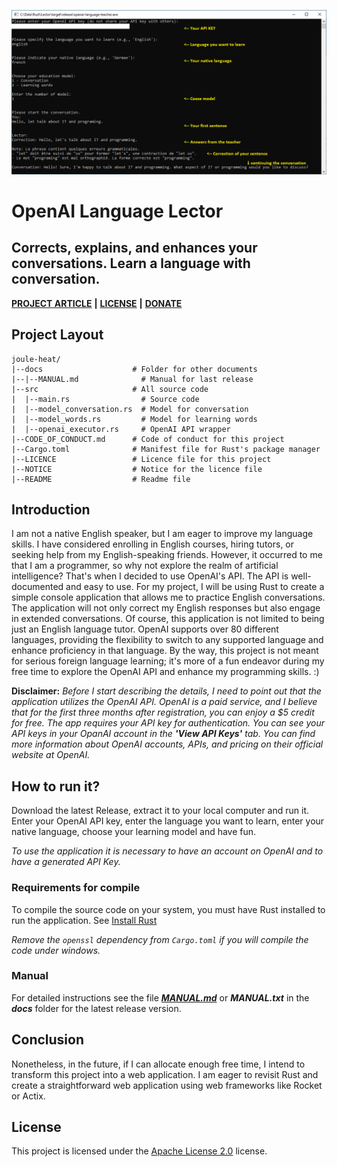![application](https://github.com/mortylen/openai-language-teacher/blob/main/img/teacher_02.png?raw=true)

# OpenAI Language Lector

## Corrects, explains, and enhances your conversations. Learn a language with conversation.

**[PROJECT ARTICLE](https://mortylen.hashnode.dev/openai-language-lector)**
**|**
**[LICENSE](https://github.com/mortylen/openai-language-teacher/blob/main/LICENSE)**
**|**
**[DONATE](https://mortylen.hashnode.dev/contact)**

## Project Layout
```
joule-heat/
|--docs                    # Folder for other documents
|--|--MANUAL.md              # Manual for last release     
|--src                     # All source code
|  |--main.rs                # Source code
|  |--model_conversation.rs  # Model for conversation
|  |--model_words.rs  	     # Model for learning words
|  |--openai_executor.rs     # OpenAI API wrapper
|--CODE_OF_CONDUCT.md      # Code of conduct for this project
|--Cargo.toml              # Manifest file for Rust's package manager
|--LICENCE                 # Licence file for this project
|--NOTICE                  # Notice for the licence file
|--README                  # Readme file
```

## Introduction
I am not a native English speaker, but I am eager to improve my language skills. I have considered enrolling in English courses, hiring tutors, or seeking help from my English-speaking friends. However, it occurred to me that I am a programmer, so why not explore the realm of artificial intelligence? That's when I decided to use OpenAI's API. The API is well-documented and easy to use. For my project, I will be using Rust to create a simple console application that allows me to practice English conversations. The application will not only correct my English responses but also engage in extended conversations. Of course, this application is not limited to being just an English language tutor. OpenAI supports over 80 different languages, providing the flexibility to switch to any supported language and enhance proficiency in that language. By the way, this project is not meant for serious foreign language learning; it's more of a fun endeavor during my free time to explore the OpenAI API and enhance my programming skills. :)

**Disclaimer:** *Before I start describing the details, I need to point out that the application utilizes the OpenAI API. OpenAI is a paid service, and I believe that for the first three months after registration, you can enjoy a $5 credit for free. The app requires your API key for authentication. You can see your API keys in your OpanAI account in the **'View API Keys'** tab. You can find more information about OpenAI accounts, APIs, and pricing on their official website at OpenAI.*

## How to run it?
Download the latest Release, extract it to your local computer and run it.
Enter your OpenAI API key, enter the language you want to learn, enter your native language, choose your learning model and have fun.

*To use the application it is necessary to have an account on OpenAI and to have a generated API Key.*

### Requirements for compile
To compile the source code on your system, you must have Rust installed to run the application. See [Install Rust](https://rust-lang.org/tools/install) 

*Remove the `openssl` dependency from `Cargo.toml` if you will compile the code under windows.*

### Manual
For detailed instructions see the file ***[MANUAL.md](https://github.com/mortylen/openai-language-teacher/blob/main/docs/MANUAL.md)*** or ***MANUAL.txt*** in the ***docs*** folder for the latest release version.

## Conclusion
Nonetheless, in the future, if I can allocate enough free time, I intend to transform this project into a web application. I am eager to revisit Rust and create a straightforward web application using web frameworks like Rocket or Actix.

## License
This project is licensed under the [Apache License 2.0](https://github.com/mortylen/openai-language-teacher/blob/main/LICENSE) license.
